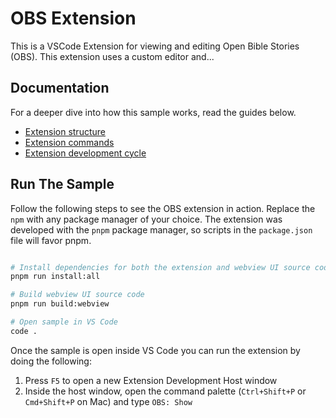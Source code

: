 # OBS Extension

This is a VSCode Extension for viewing and editing Open Bible Stories (OBS). This extension uses a custom editor and...
<!-- TODO: MORE INFO -->

<!-- TODO: SCREENSHOT ![A screenshot of the sample extension]() -->

## Documentation

For a deeper dive into how this sample works, read the guides below.

- [Extension structure](./docs/extension-structure.md)
- [Extension commands](./docs/extension-commands.md)
- [Extension development cycle](./docs/extension-development-cycle.md)

## Run The Sample
Follow the following steps to see the OBS extension in action. Replace the `npm` with any package manager of your choice. The extension was developed with the `pnpm` package manager, so scripts in the `package.json` file will favor pnpm. 

```bash

# Install dependencies for both the extension and webview UI source code
pnpm run install:all

# Build webview UI source code
pnpm run build:webview

# Open sample in VS Code
code .
```

Once the sample is open inside VS Code you can run the extension by doing the following:

1. Press `F5` to open a new Extension Development Host window
2. Inside the host window, open the command palette (`Ctrl+Shift+P` or `Cmd+Shift+P` on Mac) and type `OBS: Show`
